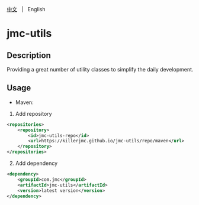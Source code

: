 [中文](README.zh.md) &nbsp; | &nbsp; English

# jmc-utils

## Description

Providing a great number of utility classes to simplify the daily development.

## Usage

+ Maven: 

1. Add repository
```xml
<repositories>
    <repository>
        <id>jmc-utils-repo</id>
        <url>https://killerjmc.github.io/jmc-utils/repo/maven</url>
    </repository>
</repositories>
```

2. Add dependency 
```xml
<dependency>
    <groupId>com.jmc</groupId>
    <artifactId>jmc-utils</artifactId>
    <version>latest version</version>
</dependency>
```
